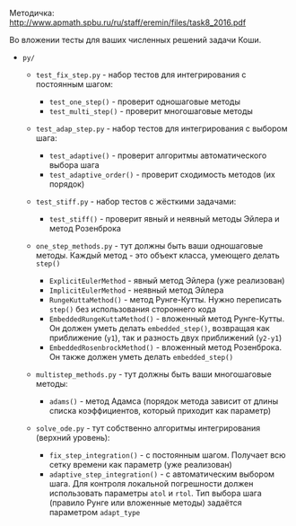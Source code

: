 Методичка: http://www.apmath.spbu.ru/ru/staff/eremin/files/task8_2016.pdf

Во вложении тесты для ваших численных решений задачи Коши.

* `py/`
	* `test_fix_step.py` - набор тестов для интегрирования с постоянным шагом:
		* `test_one_step()` - проверит одношаговые методы
		* `test_multi_step()` - проверит многошаговые методы

	* `test_adap_step.py` - набор тестов для интегрирования с выбором шага:
		* `test_adaptive()` - проверит алгоритмы автоматического выбора шага
		* `test_adaptive_order()` - проверит сходимость методов (их порядок)

	* `test_stiff.py` - набор тестов с жёсткими задачами:
		* `test_stiff()` - проверит явный и неявный методы Эйлера и метод Розенброка

	* `one_step_methods.py` - тут должны быть ваши одношаговые методы. Каждый метод - это объект класса, умеющего делать `step()`
		* `ExplicitEulerMethod` - явный метод Эйлера (уже реализован)
		* `ImplicitEulerMethod` - неявный метод Эйлера
		* `RungeKuttaMethod()` - метод Рунге-Кутты. Нужно переписать `step()` без использования стороннего кода
		* `EmbeddedRungeKuttaMethod()` - вложенный метод Рунге-Кутты. Он должен уметь делать `embedded_step()`, возвращая как приближение (`y1`), так и разность двух приближений (`y2-y1`) 
		* `EmbeddedRosenbrockMethod()` - вложенный метод Розенброка. Он также должен уметь делать `embedded_step()`

	* `multistep_methods.py` - тут должны быть ваши многошаговые методы:
		* `adams()` - метод Адамса (порядок метода зависит от длины списка коэффициентов, который приходит как параметр)

	* `solve_ode.py` - тут собственно алгоритмы интегрирования (верхний уровень):
		* `fix_step_integration()` - с постоянным шагом. Получает всю сетку времени как параметр (уже реализован)
		* `adaptive_step_integration()` - с автоматическим выбором шага. Для контроля локальной погрешности должен использовать параметры `atol` и `rtol`. Тип выбора шага (правило Рунге или вложенные методы) задаётся параметром `adapt_type`
